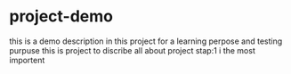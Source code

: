 # project-demo
this is a demo description in this project for a learning perpose and testing purpuse 
this is project to discribe all about project 
stap:1 i the most importent
